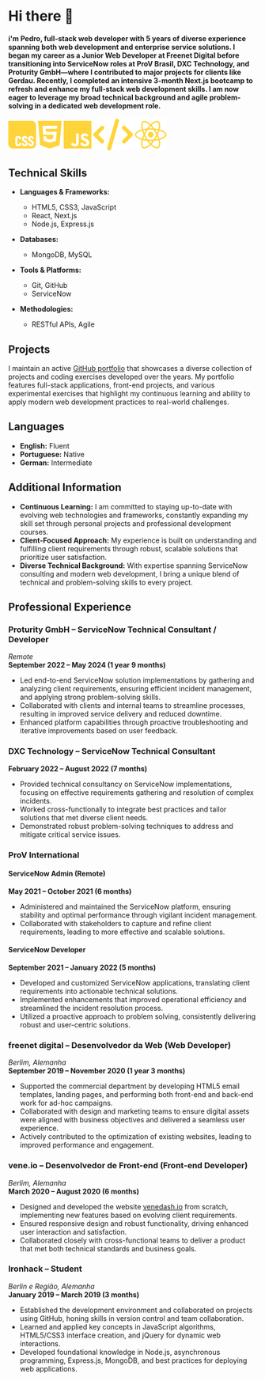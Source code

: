 # Hi there 👋
#### i'm Pedro, full-stack web developer with 5 years of diverse experience spanning both web development and enterprise service solutions. I began my career as a Junior Web Developer at Freenet Digital before transitioning into ServiceNow roles at ProV Brasil, DXC Technology, and Proturity GmbH—where I contributed to major projects for clients like Gerdau. Recently, I completed an intensive 3-month Next.js bootcamp to refresh and enhance my full-stack web development skills. I am now eager to leverage my broad technical background and agile problem-solving in a dedicated web development role.

![](./icons/css.svg) ![](./icons/html.svg) ![](./icons/js.svg) ![](./icons/code.svg) ![](./icons/react.svg)

## Technical Skills

- **Languages & Frameworks:**  
  - HTML5, CSS3, JavaScript  
  - React, Next.js  
  - Node.js, Express.js

- **Databases:**  
  - MongoDB, MySQL

- **Tools & Platforms:**  
  - Git, GitHub  
  - ServiceNow

- **Methodologies:**  
  - RESTful APIs, Agile


## Projects

I maintain an active [GitHub portfolio](https://github.com/YOUR_GITHUB_USERNAME) that showcases a diverse collection of projects and coding exercises developed over the years. My portfolio features full-stack applications, front-end projects, and various experimental exercises that highlight my continuous learning and ability to apply modern web development practices to real-world challenges.

## Languages

- **English:** Fluent  
- **Portuguese:** Native  
- **German:** Intermediate

## Additional Information

- **Continuous Learning:** I am committed to staying up-to-date with evolving web technologies and frameworks, constantly expanding my skill set through personal projects and professional development courses.  
- **Client-Focused Approach:** My experience is built on understanding and fulfilling client requirements through robust, scalable solutions that prioritize user satisfaction.  
- **Diverse Technical Background:** With expertise spanning ServiceNow consulting and modern web development, I bring a unique blend of technical and problem-solving skills to every project.


## Professional Experience

### Proturity GmbH – ServiceNow Technical Consultant / Developer  
_Remote_  
**September 2022 – May 2024 (1 year 9 months)**  
- Led end-to-end ServiceNow solution implementations by gathering and analyzing client requirements, ensuring efficient incident management, and applying strong problem-solving skills.  
- Collaborated with clients and internal teams to streamline processes, resulting in improved service delivery and reduced downtime.  
- Enhanced platform capabilities through proactive troubleshooting and iterative improvements based on user feedback.

### DXC Technology – ServiceNow Technical Consultant  
**February 2022 – August 2022 (7 months)**  
- Provided technical consultancy on ServiceNow implementations, focusing on effective requirements gathering and resolution of complex incidents.  
- Worked cross-functionally to integrate best practices and tailor solutions that met diverse client needs.  
- Demonstrated robust problem-solving techniques to address and mitigate critical service issues.

### ProV International  
#### ServiceNow Admin (Remote)  
**May 2021 – October 2021 (6 months)**  
- Administered and maintained the ServiceNow platform, ensuring stability and optimal performance through vigilant incident management.  
- Collaborated with stakeholders to capture and refine client requirements, leading to more effective and scalable solutions.

#### ServiceNow Developer  
**September 2021 – January 2022 (5 months)**  
- Developed and customized ServiceNow applications, translating client requirements into actionable technical solutions.  
- Implemented enhancements that improved operational efficiency and streamlined the incident resolution process.  
- Utilized a proactive approach to problem solving, consistently delivering robust and user-centric solutions.

### freenet digital – Desenvolvedor da Web (Web Developer)  
_Berlim, Alemanha_  
**September 2019 – November 2020 (1 year 3 months)**  
- Supported the commercial department by developing HTML5 email templates, landing pages, and performing both front-end and back-end work for ad-hoc campaigns.  
- Collaborated with design and marketing teams to ensure digital assets were aligned with business objectives and delivered a seamless user experience.  
- Actively contributed to the optimization of existing websites, leading to improved performance and engagement.

### vene.io – Desenvolvedor de Front-end (Front-end Developer)  
_Berlim, Alemanha_  
**March 2020 – August 2020 (6 months)**  
- Designed and developed the website [venedash.io](https://venedash.io) from scratch, implementing new features based on evolving client requirements.  
- Ensured responsive design and robust functionality, driving enhanced user interaction and satisfaction.  
- Collaborated closely with cross-functional teams to deliver a product that met both technical standards and business goals.

### Ironhack – Student  
_Berlin e Região, Alemanha_  
**January 2019 – March 2019 (3 months)**  
- Established the development environment and collaborated on projects using GitHub, honing skills in version control and team collaboration.  
- Learned and applied key concepts in JavaScript algorithms, HTML5/CSS3 interface creation, and jQuery for dynamic web interactions.  
- Developed foundational knowledge in Node.js, asynchronous programming, Express.js, MongoDB, and best practices for deploying web applications.

